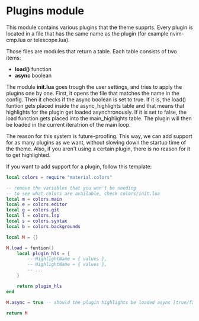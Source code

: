 # Plugins module

This module contains various plugins that the theme supprts.
Every plugin is located in a file that has the same name as the plugin
(for example nvim-cmp.lua or telescope.lua).


Those files are modules that return a table. 
Each table consists of two items:
+ **load()** function
+ **async** boolean


The module **init.lua** goes trough the user settings,
and tries to apply the plugins one by one.
First, it opens the file that matches the name in the config.
Then it checks if the async boolean is set to true.
If it is, the load() funtion gets placed inside the async_highlights table
and that means that highlights for the plugin get loaded asynchronously.
If it is set to false, the load function gets placed into the main_highlights table.
The plugin will then be loaded in the current iteratrion of the main loop.


The reason for this system is future-proofing.
This way, we can add support for as many plugins as we want,
without slowing down the startup time of the theme.
Also, if you aren't using a certain plugin,
there is no reason for it to get highlighted.


If you want to add support for a plugin, follow this template:
```lua
local colors = require "material.colors"

-- remove the variables that you won't be needing
-- to see what colors are available, check colors/init.lua
local m = colors.main
local e = colors.editor
local g = colors.git
local l = colors.lsp
local s = colors.syntax
local b = colors.backgrounds

local M = {}

M.load = funtion()
    local plugin_hls = {
        -- HighlightName = { values },
        -- HighlightName = { values },
        -- ...
    }

    return plugin_hls
end

M.async = true -- should the plugin highlights be loaded async [true/false]

return M
```
